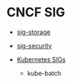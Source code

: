 # CNCF SIG

* [sig-storage](https://github.com/cncf/sig-storage)
* [sig-security](https://github.com/cncf/sig-security)

* [Kubernetes SIGs](https://github.com/kubernetes-sigs)
  * kube-batch
